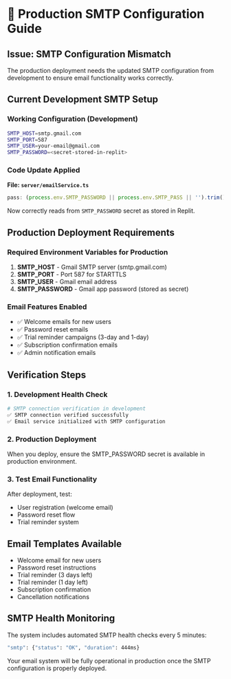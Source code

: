 # 📧 Production SMTP Configuration Guide

## Issue: SMTP Configuration Mismatch
The production deployment needs the updated SMTP configuration from development to ensure email functionality works correctly.

## Current Development SMTP Setup

### Working Configuration (Development)
```bash
SMTP_HOST=smtp.gmail.com
SMTP_PORT=587  
SMTP_USER=your-email@gmail.com
SMTP_PASSWORD=<secret-stored-in-replit>
```

### Code Update Applied
**File: `server/emailService.ts`**
```typescript
pass: (process.env.SMTP_PASSWORD || process.env.SMTP_PASS || '').trim(),
```
Now correctly reads from `SMTP_PASSWORD` secret as stored in Replit.

## Production Deployment Requirements

### Required Environment Variables for Production
1. **SMTP_HOST** - Gmail SMTP server (smtp.gmail.com)
2. **SMTP_PORT** - Port 587 for STARTTLS
3. **SMTP_USER** - Gmail email address 
4. **SMTP_PASSWORD** - Gmail app password (stored as secret)

### Email Features Enabled
- ✅ Welcome emails for new users
- ✅ Password reset emails  
- ✅ Trial reminder campaigns (3-day and 1-day)
- ✅ Subscription confirmation emails
- ✅ Admin notification emails

## Verification Steps

### 1. Development Health Check
```bash
# SMTP connection verification in development
✅ SMTP connection verified successfully
✅ Email service initialized with SMTP configuration
```

### 2. Production Deployment
When you deploy, ensure the SMTP_PASSWORD secret is available in production environment.

### 3. Test Email Functionality
After deployment, test:
- User registration (welcome email)
- Password reset flow
- Trial reminder system

## Email Templates Available
- Welcome email for new users
- Password reset instructions
- Trial reminder (3 days left)
- Trial reminder (1 day left)  
- Subscription confirmation
- Cancellation notifications

## SMTP Health Monitoring
The system includes automated SMTP health checks every 5 minutes:
```bash
"smtp": {"status": "OK", "duration": 444ms}
```

Your email system will be fully operational in production once the SMTP configuration is properly deployed.